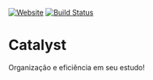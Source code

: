 [![Website](https://img.shields.io/badge/website-online-brightgreen)](http://andreyrk.github.io/catalyst)
[![Build Status](https://www.travis-ci.com/andreyrk/catalyst.svg?branch=main)](https://www.travis-ci.com/andreyrk/catalyst)

# Catalyst

Organização e eficiência em seu estudo!
